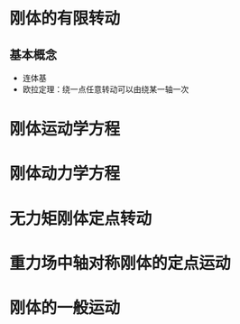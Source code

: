 # 刚体的有限转动
## 基本概念
- 连体基
- 欧拉定理：绕一点任意转动可以由绕某一轴一次
# 刚体运动学方程
# 刚体动力学方程
# 无力矩刚体定点转动
# 重力场中轴对称刚体的定点运动
# 刚体的一般运动